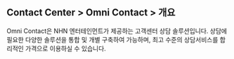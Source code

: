 ## Contact Center > Omni Contact > 개요
Omni Contact은 NHN 엔터테인먼트가 제공하는 고객센터 상담 솔루션입니다. 
상담에 필요한 다양한 솔루션을 통합 및 개별 구축하여 가능하며, 최고 수준의 상담서비스를 합리적인 가격으로 이용하실 수 있습니다.
